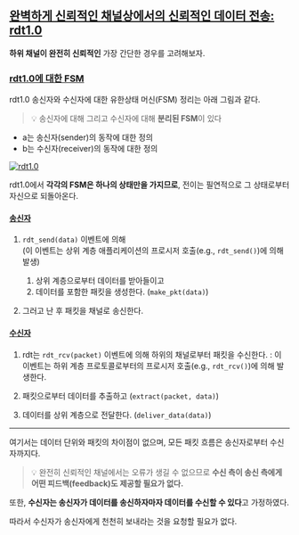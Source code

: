 ## [완벽하게 신뢰적인 채널상에서의 신뢰적인 데이터 전송: rdt1.0](https://github.com/IT-Book-Organization/Computer-Networking_A-Top-Down-Approach/tree/main/Chapter_3/3.4%20%EC%8B%A0%EB%A2%B0%EC%A0%81%EC%9D%B8%20%EB%8D%B0%EC%9D%B4%ED%84%B0%20%EC%A0%84%EC%86%A1%EC%9D%98%20%EC%9B%90%EB%A6%AC#%EC%99%84%EB%B2%BD%ED%95%98%EA%B2%8C-%EC%8B%A0%EB%A2%B0%EC%A0%81%EC%9D%B8-%EC%B1%84%EB%84%90%EC%83%81%EC%97%90%EC%84%9C%EC%9D%98-%EC%8B%A0%EB%A2%B0%EC%A0%81%EC%9D%B8-%EB%8D%B0%EC%9D%B4%ED%84%B0-%EC%A0%84%EC%86%A1-rdt10)

**하위 채널이 완전히 신뢰적인** 가장 간단한 경우를 고려해보자.


### [rdt1.0에 대한 FSM](https://github.com/IT-Book-Organization/Computer-Networking_A-Top-Down-Approach/tree/main/Chapter_3/3.4%20%EC%8B%A0%EB%A2%B0%EC%A0%81%EC%9D%B8%20%EB%8D%B0%EC%9D%B4%ED%84%B0%20%EC%A0%84%EC%86%A1%EC%9D%98%20%EC%9B%90%EB%A6%AC#rdt10%EC%97%90-%EB%8C%80%ED%95%9C-fsm)

rdt1.0 송신자와 수신자에 대한 유한상태 머신(FSM) 정리는 아래 그림과 같다.

  

> 💡 송신자에 대해 그리고 수신자에 대해 **분리된 FSM**이 있다

- a는 송신자(sender)의 동작에 대한 정의
- b는 수신자(receiver)의 동작에 대한 정의

  

[![rdt1.0](https://user-images.githubusercontent.com/86337233/211394885-cee89e54-814d-4772-9083-617648a91488.png)](https://user-images.githubusercontent.com/86337233/211394885-cee89e54-814d-4772-9083-617648a91488.png)  
  

rdt1.0에서 **각각의 FSM은 하나의 상태만을 가지므로**, 전이는 필연적으로 그 상태로부터 자신으로 되돌아온다.

  

#### [송신자](https://github.com/IT-Book-Organization/Computer-Networking_A-Top-Down-Approach/tree/main/Chapter_3/3.4%20%EC%8B%A0%EB%A2%B0%EC%A0%81%EC%9D%B8%20%EB%8D%B0%EC%9D%B4%ED%84%B0%20%EC%A0%84%EC%86%A1%EC%9D%98%20%EC%9B%90%EB%A6%AC#%EC%86%A1%EC%8B%A0%EC%9E%90)

1. `rdt_send(data)` 이벤트에 의해  
    (이 이벤트는 상위 계층 애플리케이션의 프로시저 호출(e.g., `rdt_send()`)에 의해 발생)
    
    1. 상위 계층으로부터 데이터를 받아들이고
    2. 데이터를 포함한 패킷을 생성한다. (`make_pkt(data)`)
2. 그러고 난 후 패킷을 채널로 송신한다.
    

  

#### [수신자](https://github.com/IT-Book-Organization/Computer-Networking_A-Top-Down-Approach/tree/main/Chapter_3/3.4%20%EC%8B%A0%EB%A2%B0%EC%A0%81%EC%9D%B8%20%EB%8D%B0%EC%9D%B4%ED%84%B0%20%EC%A0%84%EC%86%A1%EC%9D%98%20%EC%9B%90%EB%A6%AC#%EC%88%98%EC%8B%A0%EC%9E%90)

1. rdt는 `rdt_rcv(packet)` 이벤트에 의해 하위의 채널로부터 패킷을 수신한다. : 이 이벤트는 하위 계층 프로토콜로부터의 프로시저 호출(e.g., `rdt_rcv()`)에 의해 발생한다.
    
2. 패킷으로부터 데이터를 추출하고 (`extract(packet, data)`)
    
3. 데이터를 상위 계층으로 전달한다. (`deliver_data(data)`)
    

  

---

  

여기서는 데이터 단위와 패킷의 차이점이 없으며, 모든 패킷 흐름은 송신자로부터 수신자까지다.

  

> 💡 완전히 신뢰적인 채널에서는 오류가 생길 수 없으므로 **수신 측이 송신 측에게 어떤 피드백(feedback)도 제공할 필요가 없다.**

  

또한, **수신자는 송신자가 데이터를 송신하자마자 데이터를 수신할 수 있다**고 가정하였다.

따라서 수신자가 송신자에게 천천히 보내라는 것을 요청할 필요가 없다.